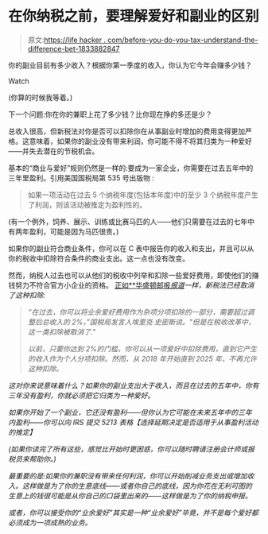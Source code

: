 # 在你纳税之前，要理解爱好和副业的区别

> 原文:[https://life hacker . com/before-you-do-you-tax-understand-the-difference-bet-1833882847](https://lifehacker.com/before-you-do-your-taxes-understand-the-difference-bet-1833882847)

你的副业目前有多少收入？根据你第一季度的收入，你认为它今年会赚多少钱？

Watch

(你算的时候我等着。)

下一个问题:你在你的兼职上花了多少钱？比你现在挣的多还是少？

总收入很高，但新税法对你是否可以扣除你在从事副业时增加的费用变得更加严格。这意味着，如果你的副业没有带来利润，你可能不得不将其归类为一种爱好——并失去潜在的节税机会。

基本的“商业与爱好”规则仍然是一样的:要成为一家企业，你需要在过去五年中的三年里盈利。引用美国国税局第 535 号出版物 :

> 如果一项活动在过去 5 个纳税年度(包括本年度)中的至少 3 个纳税年度产生了利润，则该活动被推定为盈利性的。

(有一个例外，饲养、展示、训练或比赛马匹的人——他们只需要在过去的七年中有两年盈利，可能是因为马匹很贵。)

如果你的副业符合商业条件，你可以在 C 表中报告你的收入和支出，并且可以从你的税收中扣除符合条件的商业支出。这一点也没有改变。

然而，纳税人过去也可以从他们的税收中列举和扣除一些爱好费用，即使他们的赚钱努力不符合官方小企业的资格。 [正如**华盛顿邮报*报道*](https://www.washingtonpost.com/business/2019/04/08/is-that-side-hustle-business-or-hobby-know-difference-avoid-issues-with-irs/?utm_term=.16ec209941a7)*一样，新税法已经取消了这种扣除:*

> *“在过去，你可以将业余爱好费用作为杂项分项扣除的一部分，需要超过调整后总收入的 2%，”国税局发言人埃里克·史密斯说。"但是在税收改革中，这一类扣除被取消了."*
> 
> *以前，只要你达到 2%的门槛，你可以从一项爱好中扣除费用，直到它产生的收入作为个人分项扣除。然而，从 2018 年开始直到 2025 年，不再允许这种扣除。*

*这对你来说意味着什么？如果你的副业支出大于收入，而且在过去的五年中，你有三年没有盈利，你就必须把它归类为一种爱好。*

*如果你开始了一个副业，它还没有盈利——但你认为它可能在未来五年中的三年内盈利——你可以向 IRS 提交 5213 表格【选择延期决定是否适用于从事盈利活动的推定】*

*(如果你读完了所有这些，感觉比开始时更困惑，你可以随时聘请注册会计师或报税员来帮助你。)*

*最重要的是:如果你的兼职没有带来任何利润，你可以开始削减业务支出或增加收入。这样做是为了你的生意底线——或者你自己的底线，因为你花在无利可图的生意上的钱很可能是从你自己的口袋里出来的——这样做是为了你的纳税申报。*

*或者，你可以接受你的“业余爱好”其实是一种“业余爱好”毕竟，并不是每个爱好都必须成为一项成熟的业务。*